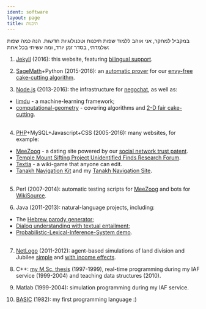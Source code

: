 ```yaml
---
ident: software
layout: page
title: תיכנות
---
```

במקביל למחקר, אני אוהב ללמוד שפות תיכנות וטכנולוגיות חדשות. הנה כמה שפות שלמדתי, בסדר זמן יורד, ומה עשיתי בכל אחת:

<div dir='ltr'>

1. [Jekyll][J1] (2016): this website, featuring [bilingual support][J2].

2. [SageMath][S1]+Python (2015-2016): an [automatic prover][S2] for our [envy-free cake-cutting algorithm][S3].

3. [Node.js][N1] (2013-2016): the infrastructure for [negochat][N3], as well as:
  * [limdu][N2] - a machine-learning framework;
  * [computational-geometry][N4] - covering algorithms and [2-D fair cake-cutting][N5].
<br/><br/>

4. [PHP][P1]+MySQL+Javascript+CSS (2005-2016): many websites, for example:
  * [MeeZoog][P2] - a dating site powered by our [social network trust patent][pat].
  * [Temple Mount Sifting Project Unidentified Finds Research Forum][P3].
  * [Textia][P4] - a wiki-game that anyone can edit.
  * [Tanakh Navigation Kit][P5] and my [Tanakh Navigation Site][P7].
<br/><br/>

5. Perl (2007-2014): automatic testing scripts for [MeeZoog][P2] and bots for [WikiSource][HW].

6. Java (2011-2013): natural-language projects, including:
  * The [Hebrew parody generator][J2];
  * [Dialog understanding with textual entailment][J3];
  * [Probabilistic-Lexical-Inference-System demo][J4].
<br/><br/>

7. [NetLogo][L1] (2011-2012): agent-based simulations of land division and Jubilee [simple][L2] and [with income effects][L3].

8. C++: [my M.Sc. thesis][C2] (1997-1999), real-time programming during my IAF service (1999-2004) and teaching data structures (2010).

9. Matlab (1999-2004): simulation programming during my IAF service.

10. [BASIC][B1] (1982): my first programming language :) 
</div>

[J1]: http://jekyllrb.com/
[J2]: https://www.sylvaindurand.org/making-jekyll-multilingual/
[S1]: http://www.sagemath.org/
[S2]: https://github.com/erelsgl/envy-free
[S3]: http://arxiv.org/abs/1511.02599
[N1]: https://nodejs.org/en/
[N2]: https://github.com/erelsgl/limdu
[N3]: {{site.baseurl}}/topics/{{page.lang}}/negochat/
[N4]: https://github.com/erelsgl/computational-geometry
[N5]: {{site.baseurl}}/topics/{{page.lang}}/fairness/
[P1]: http://php.net/
[P2]: http://www.meezoog.com
[P3]: http://www.echad.info/uifinds/
[P4]: https://github.com/erelsgl/textia
[P5]: https://github.com/erelsgl/tnk
[P6]: http://tora.us.fm/tnk1/
[P7]: {{site.baseurl}}/topics/he/tnk/
[pat]: http://appft.uspto.gov/netacgi/nph-Parser?Sect1=PTO2&Sect2=HITOFF&u=%2Fnetahtml%2FPTO%2Fsearch-adv.html&r=1&p=1&f=G&l=50&d=PG01&S1=20100010826.PGNR.&OS=DN/20100010826&RS=DN/20100010826
[C2]: {{site.baseurl}}/topics/{{page.lang}}/hebnlp/
[J2]: https://github.com/erelsgl/parody-generator
[J3]: http://events.eventact.com/afeka/aclp2012/Dialogue%20Natural%20Language%20Understanding_Segal-halevi%20et%20al.pdf
[J4]: http://u.cs.biu.ac.il/~nlp/downloads/publications/85acl13.pdf
[B1]: https://en.wikipedia.org/wiki/Sinclair_BASIC
[L1]: http://ccl.northwestern.edu/netlogo/
[L2]: http://ccl.northwestern.edu/netlogo/models/community/land-random
[L3]: http://ccl.northwestern.edu/netlogo/models/community/land-income
[HW]: http://he.wikisource.org
